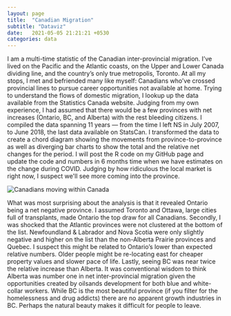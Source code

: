 ```yaml
---
layout: page
title:  "Canadian Migration"
subtitle: "Dataviz"
date:   2021-05-05 21:21:21 +0530
categories: data
---
```


I am a multi-time statistic of the Canadian inter-provincial migration. I’ve lived on the Pacific and the Atlantic coasts,
on the Upper and Lower Canada dividing line, and the country’s only true metropolis, Toronto. At all my stops,
I met and befriended many like myself: Canadians who’ve crossed provincial lines to pursue career opportunities not available at home.
Trying to understand the flows of domestic migration, I lookup up the data available from the Statistics Canada website. Judging from my own experience,
I had assumed that there would be a few provinces with net increases (Ontario, BC, and Alberta) with the rest bleeding citizens.
I compiled the data spanning 11 years — from the time I left NS in July 2007, to June 2018, the last data available on StatsCan.
I transformed the data to create a chord diagram showing the movements from province-to-province as well as diverging bar charts to show the total 
and the relative net changes for the period. I will post the R code on my GitHub page and update the code and numbers in 6 months time when we have estimates on the change during 
COVID. Judging by how ridiculous the local market is right now, I suspect we'll see more coming into the province.

![Canadians moving within Canada](./img/Canadian_migration.jpg)

What was most surprising about the analysis is that it revealed Ontario being a net negative province. I assumed Toronto and Ottawa, large cities full of transplants, made Ontario the top draw for all Canadians. Secondly, I was shocked that the Atlantic provinces were not clustered at the bottom of the list. Newfoundland & Labrador and Nova Scotia were only slightly negative and higher on the list than the non-Alberta Prairie provinces and Quebec. I suspect this might be related to Ontario’s lower than expected relative numbers. Older people might be re-locating east for cheaper property values and slower pace of life. Lastly, seeing BC was near twice the relative increase than Alberta. It was conventional wisdom to think Alberta was number one in net inter-provincial migration given the opportunities created by oilsands development for both blue and white-collar workers. While BC is the most beautiful province (if you filter for the homelessness and drug addicts) there are no apparent growth industries in BC. Perhaps the natural beauty makes it difficult for people to leave.

